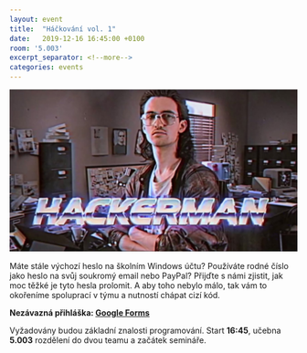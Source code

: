 ```yaml
---		
layout: event		
title:  "Háčkování vol. 1"		
date:   2019-12-16 16:45:00 +0100		
room: '5.003'		
excerpt_separator: <!--more-->		
categories: events		
---
```


![Screenshot](/assets/img/events/hackerman.jpg)

Máte stále výchozí heslo na školním Windows účtu? Používáte rodné číslo jako heslo na svůj soukromý email nebo PayPal? Přijďte s námi zjistit, jak moc těžké je tyto hesla prolomit. A aby toho nebylo málo, tak vám to okořeníme spoluprací v týmu a nutností chápat cizí kód.

**Nezávazná přihláška: [Google Forms](https://docs.google.com/forms/d/e/1FAIpQLScjnEIENPaFHyeGn5kao81llwuDix7gF9zMnT7ye4G7DSXntg/viewform)**

<!--more-->

Vyžadovány budou základní znalosti programování. Start **16:45**, učebna **5.003** rozdělení do dvou teamu a začátek semináře.